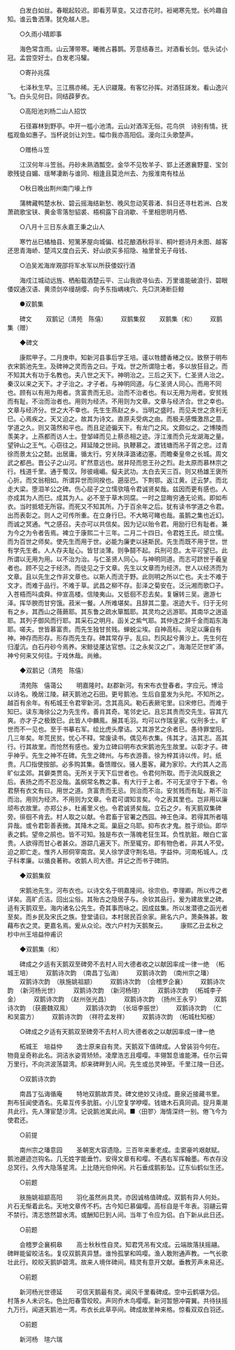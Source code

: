<!-- { "loadSidebar": true } -->
　　白发白如丝。春眠起较迟。即看芳草变。又过杏花时。裋褐寒先觉。长吟趣自知。谁云鲁洒薄。犹免越人思。 

　　○久雨小晴即事 

　　海色常含雨。山云薄带寒。曦微占暮鹊。芳意结春兰。对酒看长剑。低头试小冠。孟尝空好士。白发老冯驩。 

　　○寄孙兆孺 

　　七泽秋生早。三江鴈亦稀。无人识鬷蔑。有客忆孙挥。对酒狂謌发。看山逸兴飞。白头见何日。同结薜萝衣。 

　　○高阳池刘杨二山人招饮 

　　石径寡林到野亭。中开一槛小池清。云山对酒浑无俗。花鸟供　诗别有情。抚槛观鱼如惠子。当杯说剑让刘生。幅巾我亦高阳侣。漫向江头歌楚声。 

　　○赠杨斗笠 

　　江汉何年斗笠翁。丹砂未熟酒瓢空。金华不见牧羊子、郢上还邀襄野童、宝剑歌残徒自媚、瑶琴凄断与谁同、相逢且莫沧州去、为报淮南有桂丛 

　　○秋日晚出荆州南门壕上作 

　　蒲稗藏鸭楚水秋、碧云摇海结新愁、晚风忽动芙蓉渚、斜日还寻杜若洲、白发萧疏歌宝铗、黄金零落恕貂裘、梧桐露下自消歇、千里相思明月栖、 

　　○八月十三日东永嘉王秉之山人 

　　寒竹丛巳橘柚县、短篱茅屋向城偏、桂花酿酒秋将半、桐叶题诗月未图、越客还思青海峤、楚鸿又度白云天、好山欲买多招隐、袖里曾无子母钱、 

　　○泊吴淞海岸覌邵将军水军以所获倭奴行酒 

　　海戍江城动远旌、栖船载酒楚云平、三山我欲寻仙去、万里谁能破浪行、碧眼倭奴通汉语、黄须剑卒缦胡缨、向予东指嵎峓穴、先□洪涛断巨鲸 

　　●双鹅集 

　　碑文 
　　双鹅记（清苑　陈僖） 
　　双鹅集叙 
　　双鹅集（和） 
　　双鹅集（赠） 

　　◆碑文 

　　康熙甲子。二月庚申。知新河县事后学王培。谨以牲醴香楮之仪。致祭于明布衣宋鹅池先生。及碑神之灵而告之曰。于戏。世之所谓隐士者。多以放狂目之。而不知其大有功于名教也。夫八世之天下。神明治之。三后之天下。仁圣贤人治之。秦汉以来之天下。才子治之。才子者。与神明同道。与仁圣贤人同心。而用不同也。顾有以有用为用者。贪富贵而无忌。治而不治者也。有以无用为用者。安贫贱而有耻。不治而治者也。用则为经济。不用则为文章。文章与经济合。世之幸也。文章与经济分。世之大不幸也。先生生燕赵之乡。当明之盛时。而见夫世之贪利无巳。心焉疾之。天又迫之。故其为诗文。直原夫受病之由。而极夫感慨激昂之意。学道之久。则又蔼然和平也。而且足迹徧天下。有龙门之风。文颇似之。之博陵而羡美才。上燕都而访人士。登邹峄而见上蔡丞相之迹。浮江淮而负元龙湖海之量。望钟山之王气。心窃往之。拜延陵之世祠。执鞭慕之。渡钱塘而吊子胥之忠。过青徐而景太公之懿。出居庸。循太行。穷关陕泽潞诸边塞。而瞻秦皇帝之长城。周文武之都邑。晋公子之山河。旷然意远也。居井陉而思王孙之烈。赴太原而慕林宗之行。栈道千里。通于蜀汉。陟彼峨嵋。儗夫武功。太白去天三百。则又杨雄王褒所心折。而文翁相如。所谓异世而同揆也。遡巫巴。下荆鄂。返江黄。迂云梦。而北走大梁。堕泪羊公之碑。伤心屈子之立懦欤嘻令君诚贤矣哉。兹因而更有感也。人亦成其为人而巳。成其为人。必不至于草木同腐。一时之显晦穷通无论焉。即如布衣。当时抵牾无所容。而死又不知其所。乃于百余年之后。犹有读书学道之令君。出而表彰之。则人之可传所重。在立身行巳。不大略可睹也哉。虽鹅之集也近幻。而诚之冥通。气之感召。夫亦可以共信矣。因为记以贻令君。用励行巳有耻者。兼为今之为令者告焉。裨立于康熙二十三年。二月二十四日。令君姓王氏。顽立懦。而为百世之师矣。使先生而用于世。必能为廉吏以拯斯民。先生而既不用于世。世有学先生者。人人存夫耻心。皆甘淡薄。则争鬪不起。兵刑可息。太平可望巳。此所谓以无用为用。以不治为治。与仁圣贤人同心。与神明同道。而志可跻世于羲皇者也。顾不见之于经济。而徒见之于文章。先生以文章而为经济。世人以经济而为文章。且以先生之作非文章也。以斯人而流于野。此则明之所以亡也。夫士不难于文才。而难于品行。不难于草。武昌之柳不存。彭泽之菊安在。泛沅湘而歌□子。入苍梧而呌虞舜。仲宣高楼。信陵夷山。又彽徊不忍去矣。复辗转三吴。遨游七泽。挥华腴而甘穷饿。菽米一餐。人所难堪矣。且辞其二童。冺迹大千。归于无何有之乡。其西山之薇蕨耶。其东鲁之疏水箪瓢耶。其灵均之远游耶。其南华之逍遥耶。其列子御风而行耶。其采石之明月。函关之紫气耶。其仲连之辞千金而蹈东海耶。嗟夫。世皆慕富贵。而先生独甘贫贱。蝉蜕尘埃。自神高标。洵足以廉自有神。神存而形存。形存而先生存。碑其常存乎。乱曰。烈风起兮黄沙上。先生何在归瀣沆。白石丹砂今焉养。宋鲸徒厪达官想。江之永矣汉之广。海海茫茫世旷漭。神兮何来又何往。于戏休哉。尚飨。 

　　◆双鹅记（清苑　陈僖） 

　　清苑陈　僖蔼公 
　　明嘉隆时。赵郡新河。有宋布衣登春者。字应元。博洽以诗名。晚居江陵。耕天鹅池之石田。更号鹅池。生后自童发为头陀。不知所之。越百有余年。有柘城王令君宰新河。念其高风。勒石表厥宅里。曰宋修巳。而难于知巳。读东海徐公之为先生传。善肖其奇。笔邻史记。且忘其贵而交先生。容其亢爽。亦才子之极致巳。此皆人中麟鳯。展其毛羽。均可以作瑞皇家。仪刑多士。旷世而不一见也。至于书摹右军。绘比虎头摩诘。又其游艺之余者巳。愚待罪堂阳。几三年矣。年荒民贫。忧心不释。常废读书。偶见布衣集。伟其才。洁其志。高其行。行其故里。而怆然有感也。爰为立碑曰明布衣宋鹅池先生故里。以彰才子。碑乎神乎。先生之神不在碑。先生之碑州。与布衣游善。徐为梓其诗以传。时。纸贵。凡□指使按部。必多购其集。备馈赠仪。骚人墨客。藏为家珍。大约其人之高旷似孟郊。其僻类贾岛。无所关于天下后世者也。令君何所取。而于流风既衰之后。表扬之而不忍没哉。盖纲常名教之事。有大行于上者。不可无坚守于下者。令君祭有衣文有曰。用世之道。贪富贵而无忌。则治而不治。安贫贱而有耻。斯不治而治。用则为经济。不用则为文章。令君可谓知言矣。今之表其里也。岂非用以廉顽布衣故里。亦郑公乡。杜甫里义也。令君诚贤矣哉。立石之夕。有天鹅双集碑旁。徘徊不肯去。村人取之以献。令君畜于官署之西园。神王色泽。若得其所者嘻异哉。或令君彰善表微。其降木之鸾。巢庭之乌耶。抑布衣才鬼。胜于顽仙。即华表之鹤。望帝之鹃也。皆不可知。独是布衣一落魄老狂生耳。负性肮脏。眼白亡富贵。人欲得而甘心者甚众。游踪几遍天下。所至辄穷。即有物色者。非其人不受。迫之即亡走。惟齐人邢侗宰南宫。吴人徐学谟守荆名培。字益仲。河南柘城人。戊子科孝廉。以循良著称。收鹅人司大德。并记之而书于碑阴。 

　　◆双鹅集叙 

　　宋鹅池先生。河布衣也。以诗文名于明嘉隆间。徐宗伯。李理卿。所以传之者详矣。高旷贞洁。回出尘俗。其殆古之隐居子与。余钦其品行。爰为建故里之碑。适有天鹅双至。海内诸名公先生。奇其事而咏之。因成兹集。所以发潜德之函光者至矣。而乡民及宋氏之族。登堂请曰。本村居民百余家。厥名六户。萧条殊甚。敢藉布衣之灵。更嘉名焉。爰从众论。改六户村为天鹅聚云。 
　　康熙乙丑孟秋之杪中州王培益仲甫识 

　　◆双鹅集（和） 

　　碑成之夕适有天鹅双至碑旁不去村人司大德者收之以献因率成一律一绝　（柘城王培） 
　　双鹅诗次韵　（南昌丁弘诲） 
　　双鹅诗次韵　（南州宗之璠） 
　　双鹅诗次韵　（肤施姚祖颛） 
　　双鹅诗次韵　（会稽罗企襄） 
　　双鹅诗次韵　（新河杨光世） 
　　双鹅诗次韵　（新河杨瑄） 
　　双鹅诗次韵　（柘城李子金） 
　　双鹅诗次韵　（赵州张光昌） 
　　双鹅诗次韵　（扬州王永亨） 
　　双鹅诗次韵　（获鹿魏双鳯） 
　　双鹅诗次韵　（长垣李振世） 
　　双鹅诗次韵　（仁和吴震方） 
　　双鹅诗次韵　（祥符孟发祥） 
　　双鹅诗次韵　（柘城杜知穟） 

　　○碑成之夕适有天鹅双至碑旁不去村人司大德者收之以献因率成一律一绝　 

　　柘城王　培益仲 
　　逸士原来自有灵。天鹅双下值碑成。人曾装羽今何在。物竟呈奇称此名。洞洁氷姿胥矫矫。凌摩浩志且嘤嘤。丰翎暂息谁能滞。任尔云霄万里行。不向洪波荡碧湾。却来碑畔到人间。先生或怂灵神至。千里江陵一日还。 

　　○双鹅诗次韵　 

　　南昌丁弘诲循庵 
　　特地双鹅故弄灵。碑文绝妙又诗成。鹿泉近接藏书里。荆布狂闻使酒名。先辈互传多肮脏。小儿空复学咿嘤。钱塘木石真同调。捉月乘潮共此行。先人薄宦楚沙湾。记说鹅池寓此间。■〈田翏〉海情深终一别。倦飞今为使君还。 

　　○前提 

　　南州宗之璠意园 
　　圣朝宽大容遗隐。三百年来重老成。圭窦豪吟艰献赋。鹅池遯迹岂钩名。几无姓字能垂竹。安得文章有和嘤。不遇右军挥翰墨。布衣存没总冥行。久传大隐落星湾。上比随光伯仲闲。片石垂成鹅影坠。辽东仙鹤似生还。 

　　○前题 

　　肤施姚祖颛高阳 
　　羽化虽然尚具灵。亦因诚格值碑成。双鹅有异人何处。片石无惭着此名。天地文章传不朽。古今知巳慕偏嘤。高标自是千年表。羽翮云霄不禁行。清志悠然碧水湾。或酬知巳到人间。当年丁令应为侣。白下新从此日还。 

　　○前题 

　　会稽罗企襄桐皋 
　　高士秋秋性自灵。知君凭吊有文成。云端故落扶摇翮。碑畔能留皎洁名。复叹双鹅真异慧。谁怜孤掌和鸣嘤。渔人敢附通声教。一气长歌壮此行。皎皎天鹅妒碧湾。故来人境伴碑间。精灵有意开文献。垂教芳声未易还。 

　　○前题 

　　新河杨光世德延 
　　可信天鹅最有灵。闻风千里看碑成。空中云鹤堪为侣。村落乡人未识名。色比阳春雪皎皎。声同乔木鸟嘤嘤。新河暂憩冲霄翼。共待扶摇九万行。闻道天鹅池一湾。布衣长此草亭间。碑成故里神来格。惊看双双白羽还。 

　　○前题 

　　新河杨　瑄六瑞 
